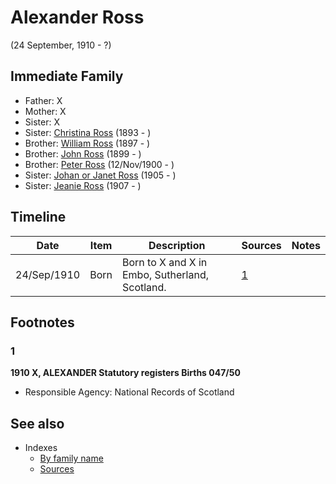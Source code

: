 ﻿---
layout: person
subject_key: i52064896
permalink: /people/i52064896
---

# Alexander Ross
(24 September, 1910 - ?)

## Immediate Family

* Father: X
* Mother: X
* Sister: X
* Sister: [Christina Ross](./@10478196@-christina-ross-b1893-d.md) (1893 - )
* Brother: [William Ross](./@21369571@-william-ross-b1897-d.md) (1897 - )
* Brother: [John Ross](./@35298145@-john-ross-b1899-d.md) (1899 - )
* Brother: [Peter Ross](./@67099773@-peter-ross-b1900-11-12-d.md) (12/Nov/1900 - )
* Sister: [Johan or Janet Ross](./@18017632@-johan-or-janet-ross-b1905-d.md) (1905 - )
* Sister: [Jeanie Ross](./@71751658@-jeanie-ross-b1907-d.md) (1907 - )

## Timeline

Date | Item | Description | Sources | Notes
---|---|---|---|---
24/Sep/1910 | Born | Born to X and X in Embo, Sutherland, Scotland. | [1](#1) | 

## Footnotes

### 1

**1910 X, ALEXANDER Statutory registers Births 047/50**

* Responsible Agency: National Records of Scotland


## See also

- Indexes
  - [By family name](../index-by-family-name.md)
  - [Sources](../index-of-sources-by-title.md)

